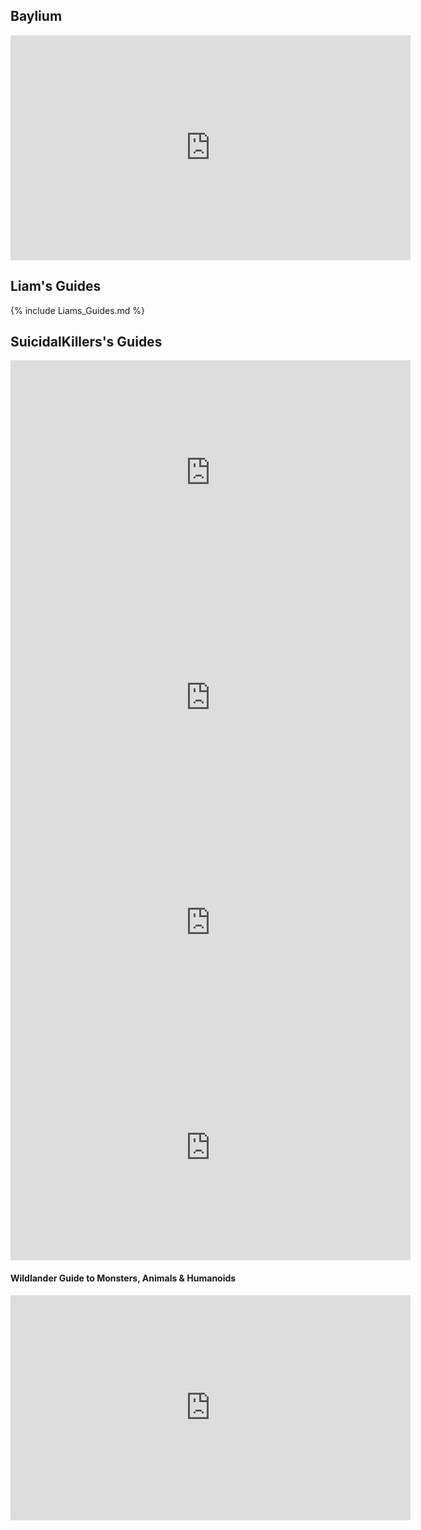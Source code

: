 ## Baylium 

<iframe class="yt-embed" width="640" height="360" src="https://www.youtube.com/embed/vXYyWxlGdgQ" title="YouTube video player" frameborder="0" allow="accelerometer; autoplay; clipboard-write; encrypted-media; gyroscope; picture-in-picture; web-share" allowfullscreen></iframe>

## Liam's Guides

{% include Liams_Guides.md %}

## SuicidalKillers's Guides

<iframe class="yt-embed" width="640" height="360" src="https://www.youtube.com/embed/WGgdrPp8ZYc" title="YouTube video player" frameborder="0" allow="accelerometer; autoplay; clipboard-write; encrypted-media; gyroscope; picture-in-picture; web-share" allowfullscreen></iframe>

<iframe class="yt-embed" width="640" height="360"  src="https://www.youtube.com/embed/xSGatpwdFFM" title="YouTube video player" frameborder="0" allow="accelerometer; autoplay; clipboard-write; encrypted-media; gyroscope; picture-in-picture; web-share" allowfullscreen></iframe>

<iframe class="yt-embed" width="640" height="360"  src="https://www.youtube.com/embed/jBgwUCvgAK4" title="YouTube video player" frameborder="0" allow="accelerometer; autoplay; clipboard-write; encrypted-media; gyroscope; picture-in-picture; web-share" allowfullscreen></iframe>

<iframe class="yt-embed" width="640" height="360"  src="https://www.youtube.com/embed/Ga7QLIR1X-8" title="YouTube video player" frameborder="0" allow="accelerometer; autoplay; clipboard-write; encrypted-media; gyroscope; picture-in-picture; web-share" allowfullscreen></iframe>

#### Wildlander Guide to Monsters, Animals & Humanoids

<iframe class="yt-embed" width="640" height="360"   src="https://www.youtube.com/embed/QZHdu0-GrOk" title="YouTube video player" frameborder="0" allow="accelerometer; autoplay; clipboard-write; encrypted-media; gyroscope; picture-in-picture; web-share" allowfullscreen></iframe>


